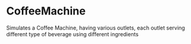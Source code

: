 # CoffeeMachine
Simulates a Coffee Machine, having various outlets, each outlet serving different type of beverage using different ingredients

